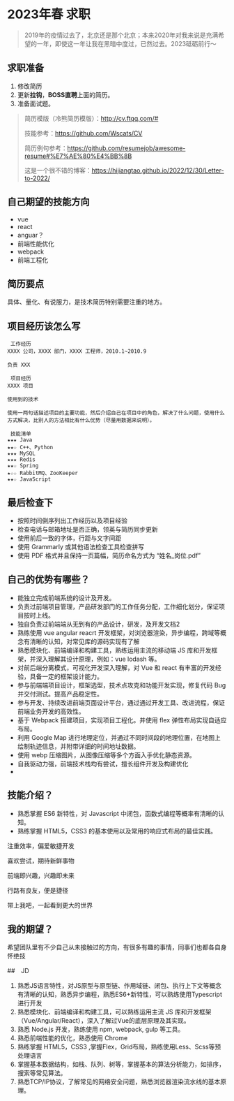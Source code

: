 # 2023年春 求职

> 2019年的疫情过去了，北京还是那个北京；本来2020年对我来说是充满希望的一年，即使这一年让我在黑暗中度过，已然过去。2023砥砺前行～ 

## 求职准备

1. 修改简历
2. 更新**拉钩**，**BOSS直聘**上面的简历。
3. 准备面试题。

> 简历模版（冷熊简历模版）：http://cv.ftqq.com/#
>
> 技能参考：https://github.com/Wscats/CV
> 
> 简历例句参考：https://github.com/resumejob/awesome-resume#%E7%AE%80%E4%BB%8B
> 
> 这是一个很不错的博客：https://hijiangtao.github.io/2022/12/30/Letter-to-2022/

## 自己期望的技能方向

- vue
- react
- anguar？
- 前端性能优化
- webpack
- 前端工程化


## 简历要点

具体、量化、有说服力，是技术简历特别需要注重的地方。

## 项目经历该怎么写
```
 工作经历
XXXX 公司，XXXX 部门，XXXX 工程师，2010.1~2010.9

负责 XXX

 项目经历
XXXX 项目

使用到的技术

使用一两句话描述项目的主要功能，然后介绍自己在项目中的角色，解决了什么问题，使用什么方式解决，比别人的方法相比有什么优势（尽量用数据来说明）。

 技能清单
★★★ Java
★★☆ C++、Python
★★★ MySQL
★★★ Redis
★★☆ Spring
★☆☆ RabbitMQ、ZooKeeper
★★☆ JavaScript
```

## 最后检查下

- 按照时间倒序列出工作经历以及项目经验
- 检查电话与邮箱地址是否正确，领英与简历同步更新
- 使用前后一致的字体，行距与文字间距
- 使用 Grammarly 或其他语法检查工具检查拼写
- 使用 PDF 格式并且保持一页篇幅，简历命名方式为 “姓名_岗位.pdf”

## 自己的优势有哪些？
- 能独立完成前端系统的设计及开发。
- 负责过前端项目管理，产品研发部门的工作任务分配，工作细化划分，保证项目按时上线。
- 独自负责过前端端从无到有的产品设计，研发，及开发文档2
- 熟练使用 vue angular reacrt 开发框架，对浏览器渲染，异步编程，跨域等概念有清晰的认知，对常见库的源码实现有了解
- 熟悉模块化、前端编译和构建工具，熟练运用主流的移动端 JS 库和开发框架，并深入理解其设计原理，例如：vue lodash 等。
- 对前后端分离模式，可视化开发深入理解，对 Vue 和 react 有丰富的开发经验，具备一定的框架设计能力。
- 参与前端端项目设计，框架选型，技术点攻克和功能开发实现，修复代码 Bug 并交付测试。提高产品稳定性。
- 参与开发、持续改进前端页面设计平台，通过通过开发工具、改进流程，保证前端业务开发的高效性。
- 基于 Webpack 搭建项目，实现项目工程化。并使用 flex 弹性布局实现自适应布局。
- 利用 Google Map 进行地理定位，并通过不同时间段的地理位置，在地图上绘制轨迹信息，并附带详细的时间地址数据。
- 使用 webp 压缩图片，从图像压缩等多个方面入手优化静态资源。
- 自我驱动力强，前端技术栈均有尝试，擅长组件开发及构建优化
- 


## 技能介绍？
- 熟悉掌握 ES6 新特性，对 Javascript 中闭包，函数式编程等概率有清晰的认知。
- 熟练掌握 HTML5，CSS3 的基本使用以及常用的响应式布局的最佳实践。


注重效率，偏爱敏捷开发

喜欢尝试，期待新鲜事物

前端即兴趣，兴趣即未来

行路有良友，便是捷径

带上我吧，一起看到更大的世界

## 我的期望？
希望团队里有不少自己从未接触过的方向，有很多有趣的事情，同事们也都各自身怀绝技

##　JD

1. 熟悉JS语言特性，对JS原型与原型链、作用域链、闭包、执行上下文等概念有清晰的认知，熟悉异步编程，熟悉ES6+新特性，可以熟练使用Typescript进行开发
2. 熟悉模块化、前端编译和构建工具，可以熟练运用主流 JS 库和开发框架（Vue/Angular/React），深入了解过Vue的底层原理及其实现。
3. 熟悉 Node.js 开发，熟练使用 npm, webpack, gulp 等工具。
4. 熟悉前端性能的优化，熟悉使用 Chrome
5. 熟练掌握 HTML5，CSS3 ,掌握Flex，Grid布局，熟练使用Less、Scss等预处理语言
6. 掌握基本数据结构，如栈、队列、树等，掌握基本的算法分析能力，如排序，搜索等常见算法。
7. 熟悉TCP/IP协议，了解常见的网络安全问题，熟悉浏览器渲染流水线的基本原理。




